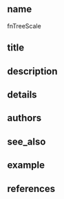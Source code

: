 ## name
fnTreeScale
## title
## description
## details
## authors
## see_also
## example
## references
